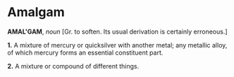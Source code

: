 # Amalgam

**AMAL'GAM**, _noun_ \[Gr. to soften. Its usual derivation is certainly erroneous.\]

**1.** A mixture of mercury or quicksilver with another metal; any metallic alloy, of which mercury forms an essential constituent part.

**2.** A mixture or compound of different things.